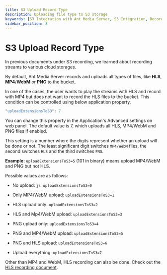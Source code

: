 ```yaml
---
title: S3 Upload Record Type
description: Uploading file type to S3 storage
keywords: [S3 Integration with Ant Media Server, S3 Integration, Record streams to cloud storage, Ant Media Server Documentation, Ant Media Server Tutorials]
sidebar_position: 8
---
```


# S3 Upload Record Type

In previous documents under S3 recording, we learned about recording streams to various cloud storages.

By default, Ant Media Server records and uploads all types of files, like **HLS**, **MP4**/**WebM** or **PNG** to the bucket. 

In one of the cases, the user wants to play the streams with HLS and record with MP4 but does not want to record the HLS files to the bucket. This condition can be controlled using below application property.

```js
"uploadExtensionsToS3": 7
```
  
You can change this property in the Application's Advanced settings on web panel. The default value is 7, which uploads all HLS, MP4/WebM and PNG files if enabled.

This setting is a number where the digits represent whether an upload will be done or not. The least significant digit switches `MP4/WebM` files, the second switches `HLS` and the third switches `PNG`.

**Example:** `uploadExtensionsToS3=5` (101 in binary) means upload MP4/WebM and PNG but not HLS.

Possible values are as follows:

 - No upload: `js uploadExtensionsToS3=0`
 
 - Only MP4/WebM upload: `uploadExtensionsToS3=1`

 - HLS upload only: `uploadExtensionsToS3=2`

 - HLS and Mp4/WebM upload: `uploadExtensionsToS3=3`

 - PNG upload only: `uploadExtensionsToS3=4`

 - PNG and MP4/WebM upload: `uploadExtensionsToS3=5`

 - PNG and HLS upload: `uploadExtensionsToS3=6`

 - Upload everything: `uploadExtensionsToS3=7`


Other than MP4 and WebM, HLS recording can also be done. Check out the [HLS recording document](https://antmedia.io/docs/guides/playing-live-stream/hls-playing/#save-hls-records).
